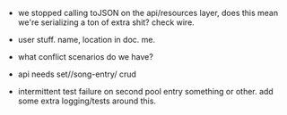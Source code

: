 - we stopped calling toJSON on the api/resources layer, does this mean we're serializing a ton of extra shit? check wire.
- user stuff. name, location in doc. me.
- what conflict scenarios do we have?

- api needs set/<name>/song-entry/<id> crud

- intermittent test failure on second pool entry something or other. add some extra logging/tests around this.

